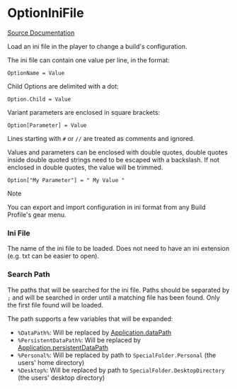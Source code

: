 # OptionIniFile

[Source Documentation](xref:sttz.Trimmer.Options.OptionIniFile)

Load an ini file in the player to change a build's configuration.

The ini file can contain one value per line, in the format:

`OptionName = Value`

Child Options are delimited with a dot:

`Option.Child = Value`

Variant parameters are enclosed in square brackets:

`Option[Parameter] = Value`

Lines starting with `#` or `//` are treated as comments and ignored.

Values and parameters can be enclosed with double quotes, double quotes inside double quoted strings need to be escaped with a backslash. If not enclosed in double quotes, the value will be trimmed.

`Option["My Parameter"] = " My Value "`

> [!NOTE]
> You can export and import configuration in ini format from any Build Profile's gear menu.

### Ini File

The name of the ini file to be loaded. Does not need to have an ini extension (e.g. txt can be easier to open).

### Search Path

The paths that will be searched for the ini file. Paths should be separated by `;` and will be searched in order until a matching file has been found. Only the first file found will be loaded.

The path supports a few variables that will be expanded:
* `%DataPath%`: Will be replaced by [Application.dataPath](https://docs.unity3d.com/ScriptReference/Application-dataPath.html)
* `%PersistentDataPath%`: Will be replaced by [Application.persistentDataPath](https://docs.unity3d.com/ScriptReference/Application-persistentDataPath.html)
* `%Personal%`: Will be replaced by path to `SpecialFolder.Personal` (the users' home directory)
* `%Desktop%`: Will be replaced by path to `SpecialFolder.DesktopDirectory` (the users' desktop directory)
